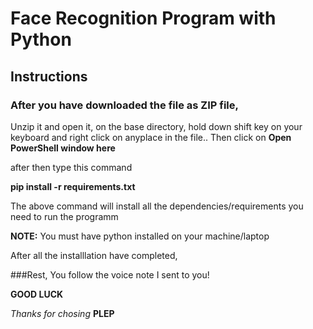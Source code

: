 # Face Recognition Program with Python 

## Instructions

### After you have downloaded the file as ZIP file,

Unzip it and open it, 
on the base directory, 
hold down shift key on your keyboard and right click on anyplace in the file..
Then click on **Open PowerShell window here**

after then type this command

**pip install -r requirements.txt**

The above command will install all the dependencies/requirements you need to run the programm

**NOTE:** You must have python installed on your machine/laptop


After all the installlation have completed,


###Rest, You follow the voice note I sent to you!


**GOOD LUCK** 

*Thanks for chosing* **PLEP**

